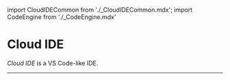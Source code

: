 import CloudIDECommon from './_CloudIDECommon.mdx';
import CodeEngine from './_CodeEngine.mdx'

# Cloud IDE

_Cloud IDE_ is a VS Code-like IDE.

<CloudIDECommon/>
 
---

<CodeEngine/>
